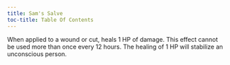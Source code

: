 ```yaml
---
title: Sam's Salve
toc-title: Table Of Contents
---
```


When applied to a wound or cut, heals 1 HP of damage. This effect cannot be used more than once every 12 hours. The healing of 1 HP will stabilize an unconscious person.
